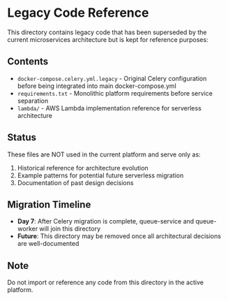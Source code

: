 # Legacy Code Reference

This directory contains legacy code that has been superseded by the current microservices architecture but is kept for reference purposes:

## Contents

- `docker-compose.celery.yml.legacy` - Original Celery configuration before being integrated into main docker-compose.yml
- `requirements.txt` - Monolithic platform requirements before service separation
- `lambda/` - AWS Lambda implementation reference for serverless architecture

## Status

These files are NOT used in the current platform and serve only as:
1. Historical reference for architecture evolution
2. Example patterns for potential future serverless migration
3. Documentation of past design decisions

## Migration Timeline

- **Day 7**: After Celery migration is complete, queue-service and queue-worker will join this directory
- **Future**: This directory may be removed once all architectural decisions are well-documented

## Note

Do not import or reference any code from this directory in the active platform.